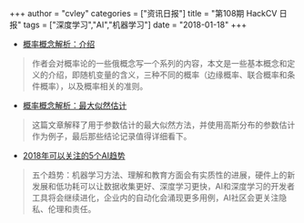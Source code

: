 +++
author = "cvley"
categories = ["资讯日报"]
title = "第108期 HackCV 日报"
tags = ["深度学习","AI","机器学习"]
date = "2018-01-18"
+++

- [概率概念解析：介绍](https://towardsdatascience.com/probability-concepts-explained-introduction-a7c0316de465?from=hackcv&hmsr=hackcv.com&utm_medium=hackcv.com&utm_source=hackcv.com)

> 作者会对概率论的一些俄概念写一个系列的内容，本文是一些基本概念和定义的介绍，即随机变量的含义，三种不同的概率（边缘概率、联合概率和条件概率），以及概率相关的准则。

- [概率概念解析：最大似然估计](https://towardsdatascience.com/probability-concepts-explained-maximum-likelihood-estimation-c7b4342fdbb1?from=hackcv&hmsr=hackcv.com&utm_medium=hackcv.com&utm_source=hackcv.com)

> 这篇文章解释了用于参数估计的最大似然方法，并使用高斯分布的参数估计作为例子，最后那些结论记录值得详细看下。

- [2018年可以关注的5个AI趋势](https://www.oreilly.com/ideas/5-ai-trends-to-watch-in-2018?from=hackcv&hmsr=hackcv.com&utm_medium=hackcv.com&utm_source=hackcv.com)

> 五个趋势：机器学习方法、理解和教育方面会有实质性的进展，硬件上的新发展和低功耗可以让数据收集更好、深度学习更快，AI和深度学习的开发者工具将会继续进化，企业内的自动化会涌现更多用例，AI社区会更关注隐私、伦理和责任。

